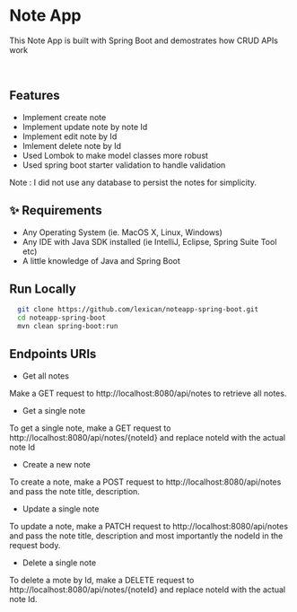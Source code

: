 # Note App

This Note App is built with Spring Boot and demostrates how CRUD APIs work

<br>

## Features

- Implement create note
- Implement update note by note Id
- Implement edit note by Id
- Imlement delete note by Id
- Used Lombok to make model classes more robust
- Used spring boot starter validation to handle validation

Note : I did not use any database to persist the notes for simplicity.

## ✨ Requirements

- Any Operating System (ie. MacOS X, Linux, Windows)
- Any IDE with Java SDK installed (ie IntelliJ, Eclipse, Spring Suite Tool etc)
- A little knowledge of Java and Spring Boot


## Run Locally

```bash
  git clone https://github.com/lexican/noteapp-spring-boot.git
  cd noteapp-spring-boot
  mvn clean spring-boot:run
```

## Endpoints URls

- Get all notes

Make a GET request to http://localhost:8080/api/notes to retrieve all notes.

- Get a single note

To get a single note, make a GET request to http://localhost:8080/api/notes/{noteId} and replace noteId with the actual note Id

- Create a new note

To create a note, make a POST request to http://localhost:8080/api/notes and pass the note title, description.

- Update a single note

To update a note, make a PATCH request to http://localhost:8080/api/notes and pass the note title, description and most importantly the nodeId in the request body.

- Delete a single note

To delete a mote by Id, make a DELETE request to http://localhost:8080/api/notes/{noteId} and replace noteId with the actual note Id.

